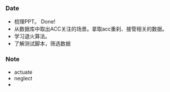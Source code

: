 ### Date
- 梳理PPT。 Done!
- 从数据库中取出ACC关注的场景。拿取acc重刹、接管相关的数据。
- 学习退火算法。
- 了解测试脚本，筛选数据


### Note
- actuate
- neglect
- 